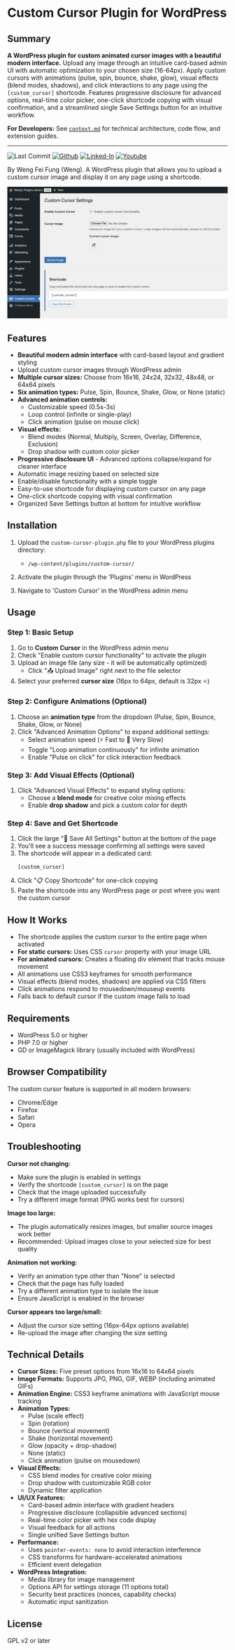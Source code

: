 # Custom Cursor Plugin for WordPress

## Summary

**A WordPress plugin for custom animated cursor images with a beautiful modern interface.** Upload any image through an intuitive card-based admin UI with automatic optimization to your chosen size (16-64px). Apply custom cursors with animations (pulse, spin, bounce, shake, glow), visual effects (blend modes, shadows), and click interactions to any page using the `[custom_cursor]` shortcode. Features progressive disclosure for advanced options, real-time color picker, one-click shortcode copying with visual confirmation, and a streamlined single Save Settings button for an intuitive workflow.

**For Developers:** See [`context.md`](context.md) for technical architecture, code flow, and extension guides.

---

![Last Commit](https://img.shields.io/github/last-commit/Siphon880gh/wp-icon-plugin/main)
<a target="_blank" href="https://github.com/Siphon880gh" rel="nofollow"><img src="https://img.shields.io/badge/GitHub--blue?style=social&logo=GitHub" alt="Github" data-canonical-src="https://img.shields.io/badge/GitHub--blue?style=social&logo=GitHub" style="max-width:8.5ch;"></a>
<a target="_blank" href="https://www.linkedin.com/in/weng-fung/" rel="nofollow"><img src="https://img.shields.io/badge/LinkedIn-blue?style=flat&logo=linkedin&labelColor=blue" alt="Linked-In" data-canonical-src="https://img.shields.io/badge/LinkedIn-blue?style=flat&amp;logo=linkedin&amp;labelColor=blue" style="max-width:10ch;"></a>
<a target="_blank" href="https://www.youtube.com/@WayneTeachesCode/" rel="nofollow"><img src="https://img.shields.io/badge/Youtube-red?style=flat&logo=youtube&labelColor=red" alt="Youtube" data-canonical-src="https://img.shields.io/badge/Youtube-red?style=flat&amp;logo=youtube&amp;labelColor=red" style="max-width:10ch;"></a>

By Weng Fei Fung (Weng). A WordPress plugin that allows you to upload a custom cursor image and display it on any page using a shortcode.

![Settings Screenshot](docs/settings-page.png)

## Features

- **Beautiful modern admin interface** with card-based layout and gradient styling
- Upload custom cursor images through WordPress admin
- **Multiple cursor sizes:** Choose from 16x16, 24x24, 32x32, 48x48, or 64x64 pixels
- **Six animation types:** Pulse, Spin, Bounce, Shake, Glow, or None (static)
- **Advanced animation controls:**
  - Customizable speed (0.5s-3s)
  - Loop control (infinite or single-play)
  - Click animation (pulse on mouse click)
- **Visual effects:**
  - Blend modes (Normal, Multiply, Screen, Overlay, Difference, Exclusion)
  - Drop shadow with custom color picker
- **Progressive disclosure UI** - Advanced options collapse/expand for cleaner interface
- Automatic image resizing based on selected size
- Enable/disable functionality with a simple toggle
- Easy-to-use shortcode for displaying custom cursor on any page
- One-click shortcode copying with visual confirmation
- Organized Save Settings button at bottom for intuitive workflow

## Installation

1. Upload the `custom-cursor-plugin.php` file to your WordPress plugins directory:
   - `/wp-content/plugins/custom-cursor/`

2. Activate the plugin through the 'Plugins' menu in WordPress

3. Navigate to 'Custom Cursor' in the WordPress admin menu

## Usage

### Step 1: Basic Setup

1. Go to **Custom Cursor** in the WordPress admin menu
2. Check "Enable custom cursor functionality" to activate the plugin
3. Upload an image file (any size - it will be automatically optimized)
   - Click "📤 Upload Image" right next to the file selector
4. Select your preferred **cursor size** (16px to 64px, default is 32px ⭐)

### Step 2: Configure Animations (Optional)

1. Choose an **animation type** from the dropdown (Pulse, Spin, Bounce, Shake, Glow, or None)
2. Click "Advanced Animation Options" to expand additional settings:
   - Select animation speed (⚡ Fast to 🦥 Very Slow)
   - Toggle "Loop animation continuously" for infinite animation
   - Enable "Pulse on click" for click interaction feedback

### Step 3: Add Visual Effects (Optional)

1. Click "Advanced Visual Effects" to expand styling options:
   - Choose a **blend mode** for creative color mixing effects
   - Enable **drop shadow** and pick a custom color for depth

### Step 4: Save and Get Shortcode

1. Click the large "💾 Save All Settings" button at the bottom of the page
2. You'll see a success message confirming all settings were saved
3. The shortcode will appear in a dedicated card:
   ```
   [custom_cursor]
   ```
4. Click "📋 Copy Shortcode" for one-click copying
5. Paste the shortcode into any WordPress page or post where you want the custom cursor

## How It Works

- The shortcode applies the custom cursor to the entire page when activated
- **For static cursors:** Uses CSS `cursor` property with your image URL
- **For animated cursors:** Creates a floating div element that tracks mouse movement
- All animations use CSS3 keyframes for smooth performance
- Visual effects (blend modes, shadows) are applied via CSS filters
- Click animations respond to mousedown/mouseup events
- Falls back to default cursor if the custom image fails to load

## Requirements

- WordPress 5.0 or higher
- PHP 7.0 or higher
- GD or ImageMagick library (usually included with WordPress)

## Browser Compatibility

The custom cursor feature is supported in all modern browsers:
- Chrome/Edge
- Firefox
- Safari
- Opera

## Troubleshooting

**Cursor not changing:**
- Make sure the plugin is enabled in settings
- Verify the shortcode `[custom_cursor]` is on the page
- Check that the image uploaded successfully
- Try a different image format (PNG works best for cursors)

**Image too large:**
- The plugin automatically resizes images, but smaller source images work better
- Recommended: Upload images close to your selected size for best quality

**Animation not working:**
- Verify an animation type other than "None" is selected
- Check that the page has fully loaded
- Try a different animation type to isolate the issue
- Ensure JavaScript is enabled in the browser

**Cursor appears too large/small:**
- Adjust the cursor size setting (16px-64px options available)
- Re-upload the image after changing the size setting

## Technical Details

- **Cursor Sizes:** Five preset options from 16x16 to 64x64 pixels
- **Image Formats:** Supports JPG, PNG, GIF, WEBP (including animated GIFs)
- **Animation Engine:** CSS3 keyframe animations with JavaScript mouse tracking
- **Animation Types:** 
  - Pulse (scale effect)
  - Spin (rotation)
  - Bounce (vertical movement)
  - Shake (horizontal movement)
  - Glow (opacity + drop-shadow)
  - None (static)
  - Click animation (pulse on mousedown)
- **Visual Effects:**
  - CSS blend modes for creative color mixing
  - Drop shadow with customizable RGB color
  - Dynamic filter application
- **UI/UX Features:**
  - Card-based admin interface with gradient headers
  - Progressive disclosure (collapsible advanced sections)
  - Real-time color picker with hex code display
  - Visual feedback for all actions
  - Single unified Save Settings button
- **Performance:** 
  - Uses `pointer-events: none` to avoid interaction interference
  - CSS transforms for hardware-accelerated animations
  - Efficient event delegation
- **WordPress Integration:** 
  - Media library for image management
  - Options API for settings storage (11 options total)
  - Security best practices (nonces, capability checks)
  - Automatic input sanitization

## License

GPL v2 or later

